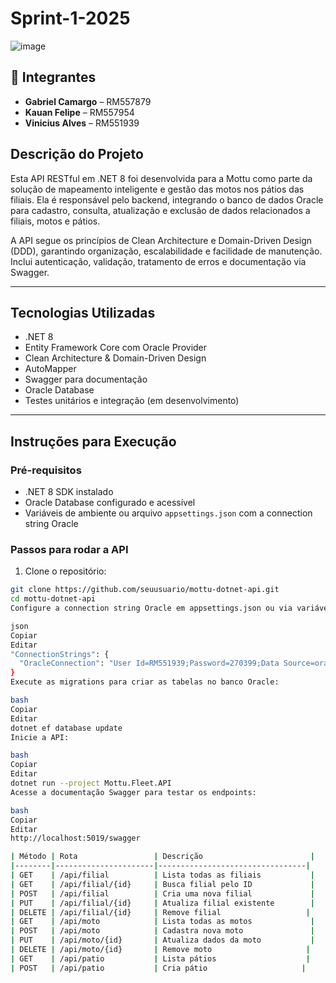 # Sprint-1-2025

![image](https://github.com/user-attachments/assets/6335eded-1ce5-41f1-8fbd-7921804f3f67)

## 👥 Integrantes

- **Gabriel Camargo** – RM557879  
- **Kauan Felipe** – RM557954  
- **Vinicius Alves** – RM551939

## Descrição do Projeto

Esta API RESTful em .NET 8 foi desenvolvida para a Mottu como parte da solução de mapeamento inteligente e gestão das motos nos pátios das filiais. Ela é responsável pelo backend, integrando o banco de dados Oracle para cadastro, consulta, atualização e exclusão de dados relacionados a filiais, motos e pátios.

A API segue os princípios de Clean Architecture e Domain-Driven Design (DDD), garantindo organização, escalabilidade e facilidade de manutenção. Inclui autenticação, validação, tratamento de erros e documentação via Swagger.

---

## Tecnologias Utilizadas

- .NET 8
- Entity Framework Core com Oracle Provider
- Clean Architecture & Domain-Driven Design
- AutoMapper
- Swagger para documentação
- Oracle Database
- Testes unitários e integração (em desenvolvimento)

---

## Instruções para Execução

### Pré-requisitos

- .NET 8 SDK instalado
- Oracle Database configurado e acessível
- Variáveis de ambiente ou arquivo `appsettings.json` com a connection string Oracle

### Passos para rodar a API

1. Clone o repositório:

```bash
git clone https://github.com/seuusuario/mottu-dotnet-api.git
cd mottu-dotnet-api
Configure a connection string Oracle em appsettings.json ou via variáveis de ambiente:

json
Copiar
Editar
"ConnectionStrings": {
  "OracleConnection": "User Id=RM551939;Password=270399;Data Source=oracle.fiap.com.br:1521/orcl"
}
Execute as migrations para criar as tabelas no banco Oracle:

bash
Copiar
Editar
dotnet ef database update
Inicie a API:

bash
Copiar
Editar
dotnet run --project Mottu.Fleet.API
Acesse a documentação Swagger para testar os endpoints:

bash
Copiar
Editar
http://localhost:5019/swagger

| Método | Rota                 | Descrição                        |
|--------|----------------------|---------------------------------|
| GET    | /api/filial          | Lista todas as filiais           |
| GET    | /api/filial/{id}     | Busca filial pelo ID             |
| POST   | /api/filial          | Cria uma nova filial             |
| PUT    | /api/filial/{id}     | Atualiza filial existente        |
| DELETE | /api/filial/{id}     | Remove filial                   |
| GET    | /api/moto            | Lista todas as motos             |
| POST   | /api/moto            | Cadastra nova moto               |
| PUT    | /api/moto/{id}       | Atualiza dados da moto           |
| DELETE | /api/moto/{id}       | Remove moto                     |
| GET    | /api/patio           | Lista pátios                    |
| POST   | /api/patio           | Cria pátio                     |
